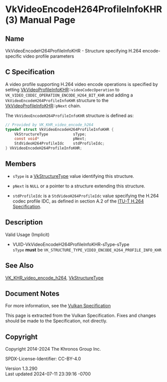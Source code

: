 # VkVideoEncodeH264ProfileInfoKHR(3) Manual Page

## Name

VkVideoEncodeH264ProfileInfoKHR - Structure specifying H.264
encode-specific video profile parameters



## <a href="#_c_specification" class="anchor"></a>C Specification

A video profile supporting H.264 video encode operations is specified by
setting
[VkVideoProfileInfoKHR](https://registry.khronos.org/vulkan/specs/1.3-extensions/man/html/VkVideoProfileInfoKHR.html)::`videoCodecOperation`
to `VK_VIDEO_CODEC_OPERATION_ENCODE_H264_BIT_KHR` and adding a
`VkVideoEncodeH264ProfileInfoKHR` structure to the
[VkVideoProfileInfoKHR](https://registry.khronos.org/vulkan/specs/1.3-extensions/man/html/VkVideoProfileInfoKHR.html)::`pNext` chain.

The `VkVideoEncodeH264ProfileInfoKHR` structure is defined as:

``` c
// Provided by VK_KHR_video_encode_h264
typedef struct VkVideoEncodeH264ProfileInfoKHR {
    VkStructureType           sType;
    const void*               pNext;
    StdVideoH264ProfileIdc    stdProfileIdc;
} VkVideoEncodeH264ProfileInfoKHR;
```

## <a href="#_members" class="anchor"></a>Members

- `sType` is a [VkStructureType](https://registry.khronos.org/vulkan/specs/1.3-extensions/man/html/VkStructureType.html) value identifying
  this structure.

- `pNext` is `NULL` or a pointer to a structure extending this
  structure.

- `stdProfileIdc` is a `StdVideoH264ProfileIdc` value specifying the
  H.264 codec profile IDC, as defined in section A.2 of the <a
  href="https://registry.khronos.org/vulkan/specs/1.3-extensions/html/vkspec.html#itu-t-h264"
  target="_blank" rel="noopener">ITU-T H.264 Specification</a>.

## <a href="#_description" class="anchor"></a>Description

Valid Usage (Implicit)

- <a href="#VUID-VkVideoEncodeH264ProfileInfoKHR-sType-sType"
  id="VUID-VkVideoEncodeH264ProfileInfoKHR-sType-sType"></a>
  VUID-VkVideoEncodeH264ProfileInfoKHR-sType-sType  
  `sType` **must** be
  `VK_STRUCTURE_TYPE_VIDEO_ENCODE_H264_PROFILE_INFO_KHR`

## <a href="#_see_also" class="anchor"></a>See Also

[VK_KHR_video_encode_h264](https://registry.khronos.org/vulkan/specs/1.3-extensions/man/html/VK_KHR_video_encode_h264.html),
[VkStructureType](https://registry.khronos.org/vulkan/specs/1.3-extensions/man/html/VkStructureType.html)

## <a href="#_document_notes" class="anchor"></a>Document Notes

For more information, see the <a
href="https://registry.khronos.org/vulkan/specs/1.3-extensions/html/vkspec.html#VkVideoEncodeH264ProfileInfoKHR"
target="_blank" rel="noopener">Vulkan Specification</a>

This page is extracted from the Vulkan Specification. Fixes and changes
should be made to the Specification, not directly.

## <a href="#_copyright" class="anchor"></a>Copyright

Copyright 2014-2024 The Khronos Group Inc.

SPDX-License-Identifier: CC-BY-4.0

Version 1.3.290  
Last updated 2024-07-11 23:39:16 -0700
